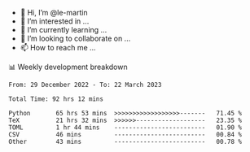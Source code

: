 - 👋 Hi, I’m @le-martin
- 👀 I’m interested in ...
- 🌱 I’m currently learning ...
- 💞️ I’m looking to collaborate on ...
- 📫 How to reach me ...

<!---
Tutorial for using WakaTime stats in GitHub profile: https://github.com/athul/waka-readme
-->

📊 Weekly development breakdown
<!--START_SECTION:waka-->

```text
From: 29 December 2022 - To: 22 March 2023

Total Time: 92 hrs 12 mins

Python       65 hrs 53 mins  >>>>>>>>>>>>>>>>>>-------   71.45 %
TeX          21 hrs 32 mins  >>>>>>-------------------   23.35 %
TOML         1 hr 44 mins    -------------------------   01.90 %
CSV          46 mins         -------------------------   00.84 %
Other        43 mins         -------------------------   00.78 %
```

<!--END_SECTION:waka-->

<!---
le-martin/le-martin is a ✨ special ✨ repository because its `README.md` (this file) appears on your GitHub profile.
You can click the Preview link to take a look at your changes.
--->
